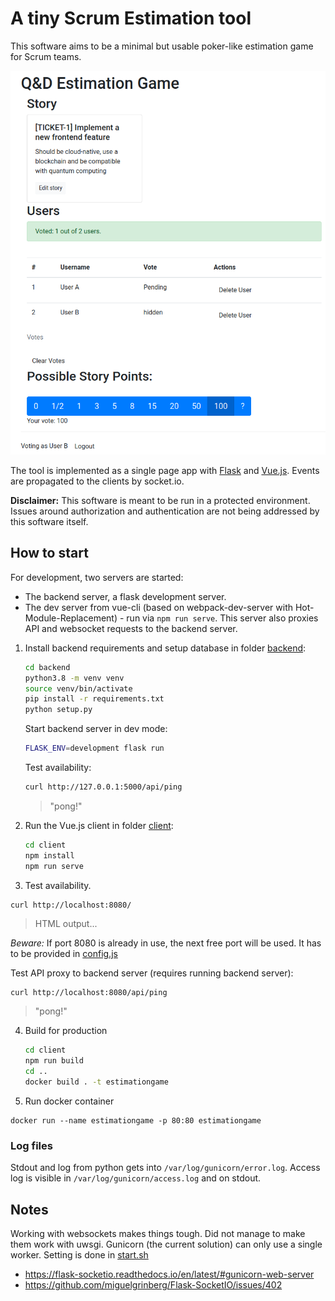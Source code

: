 # A tiny Scrum Estimation tool

This software aims to be a minimal but usable poker-like estimation game for Scrum teams.

![screenshot](screenshot.png)

The tool is implemented as a single page app with [Flask](https://flask.palletsprojects.com/en/1.1.x/) and [Vue.js](https://vuejs.org). Events are propagated to the clients by socket.io.

**Disclaimer:**
This software is meant to be run in a protected environment. Issues around authorization and authentication are not being addressed by this software itself.

## How to start

For development, two servers are started:
- The backend server, a flask development server.
- The dev server from vue-cli (based on webpack-dev-server with Hot-Module-Replacement) - run via `npm run serve`. This server also proxies API and websocket requests to the backend server.
   

1. Install backend requirements and setup database in folder [backend](./backend):

    ```sh    
    cd backend
    python3.8 -m venv venv
    source venv/bin/activate
    pip install -r requirements.txt
    python setup.py    
    ```
   
   Start backend server in dev mode:
   ```sh      
   FLASK_ENV=development flask run
    ```   

    Test availability:
   
    ```sh
    curl http://127.0.0.1:5000/api/ping
    ```
   > "pong!"

2. Run the Vue.js client in folder [client](./client):

    ```sh
    cd client
    npm install
    npm run serve
    ```
 
3.  Test availability. 
   ```sh 
   curl http://localhost:8080/
   ```
   > HTML output...

 *Beware:* If port 8080 is already in use, the next free port will be used. It has to be provided in [config.js](client/src/config.js)

   Test API proxy to backend server (requires running backend server):
   ```
   curl http://localhost:8080/api/ping
   ```
   > "pong!"
   

4. Build for production
    ```sh
    cd client    
    npm run build
    cd ..
    docker build . -t estimationgame
    ``` 

5. Run docker container
```
docker run --name estimationgame -p 80:80 estimationgame
```

### Log files
  Stdout and log from python gets into `/var/log/gunicorn/error.log`.
  Access log is visible in `/var/log/gunicorn/access.log` and on stdout. 

## Notes

Working with websockets makes things tough. Did not manage to make 
them work with uwsgi. Gunicorn (the current solution) can only use
a single worker. Setting is done in [start.sh](start.sh)

- https://flask-socketio.readthedocs.io/en/latest/#gunicorn-web-server
- https://github.com/miguelgrinberg/Flask-SocketIO/issues/402
